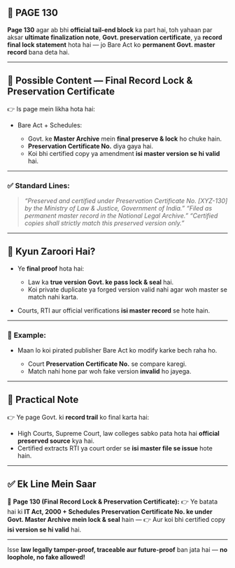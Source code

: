 ## 📄 **PAGE 130**

**Page 130** agar ab bhi **official tail-end block** ka part hai, toh yahaan par aksar **ultimate finalization note**, **Govt. preservation certificate**, ya **record final lock statement** hota hai — jo Bare Act ko **permanent Govt. master record** bana deta hai.

---

## 🔹 **Possible Content — Final Record Lock & Preservation Certificate**

👉 Is page mein likha hota hai:

* Bare Act + Schedules:

  * Govt. ke **Master Archive** mein **final preserve & lock** ho chuke hain.
  * **Preservation Certificate No.** diya gaya hai.
  * Koi bhi certified copy ya amendment **isi master version se hi valid** hai.

---

### ✅ **Standard Lines:**

> *“Preserved and certified under Preservation Certificate No. \[XYZ-130] by the Ministry of Law & Justice, Government of India.”*
> *“Filed as permanent master record in the National Legal Archive.”*
> *“Certified copies shall strictly match this preserved version only.”*

---

## 🔹 **Kyun Zaroori Hai?**

* Ye **final proof** hota hai:

  * Law ka **true version Govt. ke pass lock & seal** hai.
  * Koi private duplicate ya forged version valid nahi agar woh master se match nahi karta.
* Courts, RTI aur official verifications **isi master record** se hote hain.

---

### 🧩 **Example:**

* Maan lo koi pirated publisher Bare Act ko modify karke bech raha ho.

  * Court **Preservation Certificate No.** se compare karegi.
  * Match nahi hone par woh fake version **invalid** ho jayega.

---

## 🔹 **Practical Note**

👉 Ye page Govt. ki **record trail** ko final karta hai:

* High Courts, Supreme Court, law colleges sabko pata hota hai **official preserved source** kya hai.
* Certified extracts RTI ya court order se **isi master file se issue** hote hain.

---

## ✅ **Ek Line Mein Saar**

📌 **Page 130 (Final Record Lock & Preservation Certificate):**
👉 Ye batata hai ki **IT Act, 2000 + Schedules** **Preservation Certificate No. ke under Govt. Master Archive mein lock & seal** hain —
👉 Aur koi bhi certified copy **isi version se hi valid** hai.

---

Isse **law legally tamper-proof, traceable aur future-proof** ban jata hai — **no loophole, no fake allowed!**
